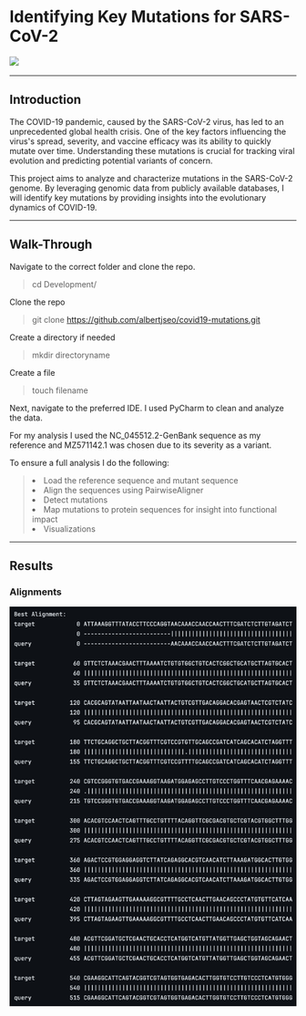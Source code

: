 # Identifying Key Mutations for SARS-CoV-2 
<img src="https://img.shields.io/badge/language-Python-blue.svg" style="zoom:100%;" />
<hr>

## Introduction
The COVID-19 pandemic, caused by the SARS-CoV-2 virus, has led to an unprecedented global health crisis. 
One of the key factors influencing the virus's spread, severity, and vaccine efficacy was its ability to 
quickly mutate over time. Understanding these mutations is crucial for tracking viral evolution and predicting 
potential variants of concern.

This project aims to analyze and characterize mutations in the SARS-CoV-2 genome.
By leveraging genomic data from publicly available databases, I will identify key mutations by
providing insights into the evolutionary dynamics of COVID-19.
<hr>

## Walk-Through
Navigate to the correct folder and clone the repo.
> cd Development/

Clone the repo
> git clone https://github.com/albertjseo/covid19-mutations.git

Create a directory if needed
> mkdir directoryname

Create a file
> touch filename


Next, navigate to the preferred IDE. I used PyCharm to clean and analyze the data. 

For my analysis I used the NC_045512.2-GenBank sequence as my reference and MZ571142.1 was chosen due to its severity as a
variant.

To ensure a full analysis I do the following:
> <li>Load the reference sequence and mutant sequence</li>
> <li>Align the sequences using PairwiseAligner</li>
> <li>Detect mutations</li>
> <li>Map mutations to protein sequences for insight into functional impact</li>
> <li>Visualizations</li>
<hr>

## Results
### Alignments
![alignment.png](reference_img/alignment.png)

### 



